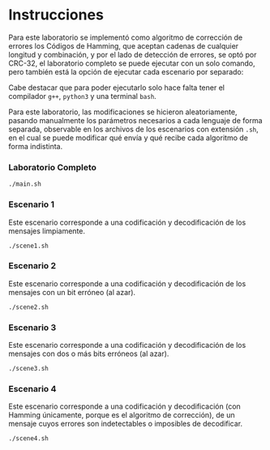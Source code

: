 # Instrucciones
Para este laboratorio se implementó como algoritmo de corrección de errores los Códigos de Hamming, que aceptan cadenas de cualquier longitud y combinación, y por el lado de detección de errores, se optó por CRC-32, el laboratorio completo se puede ejecutar con un solo comando, pero también está la opción de ejecutar cada escenario por separado:

Cabe destacar que para poder ejecutarlo solo hace falta tener el compilador `g++`, `python3` y una terminal `bash`.

Para este laboratorio, las modificaciones se hicieron aleatoriamente, pasando manualmente los parámetros necesarios a cada lenguaje de forma separada, observable en los archivos de los escenarios con extensión `.sh`, en el cual se puede modificar qué envía y qué recibe cada algoritmo de forma indistinta.

### Laboratorio Completo
```
./main.sh
```

### Escenario 1
Este escenario corresponde a una codificación y decodificación de los mensajes limpiamente.
```
./scene1.sh
```

### Escenario 2
Este escenario corresponde a una codificación y decodificación de los mensajes con un bit erróneo (al azar).
```
./scene2.sh
```

### Escenario 3
Este escenario corresponde a una codificación y decodificación de los mensajes con dos o más bits erróneos (al azar).
```
./scene3.sh
```

### Escenario 4
Este escenario corresponde a una codificación y decodificación (con Hamming únicamente, porque es el algoritmo de corrección), de un mensaje cuyos errores son indetectables o imposibles de decodificar.
```
./scene4.sh
```